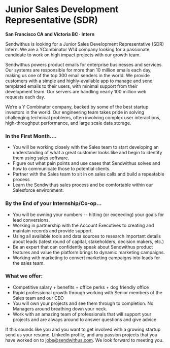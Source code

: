 Junior Sales Development Representative (SDR)
===

__San Francisco CA and Victoria BC &middot; Intern__

Sendwithus is looking for a Junior Sales Development Representative (SDR) Intern. We are a YCombinator W14 company looking for a passionate candidate to work on high impact projects with our growth team. 

<!-- more -->

Sendwithus powers product emails for enterprise businesses and services. Our systems are responsible for more than 10 million emails each day, making us one of the top 300 email senders in the world. We provide customers with a simple and highly-available app to manage and send templated emails to their users, with minimal support from their development team. Our servers are handling nearly 100 million web requests each day.

We’re a Y Combinator company, backed by some of the best startup investors in the world. Our engineering team takes pride in solving challenging technical problems, often involving complex user interactions, high-throughput performance, and large scale data storage.

### In the First Month…. 
* You will be working closely with the Sales team to start developing an understanding of what a great customer looks like and begin to identify them using sales software.
* Figure out what pain points and use cases that Sendwithus solves and how to communicate those to potential clients.
* Partner with the Sales team to sit in on sales calls and build a repeatable process
* Learn the Sendwithus sales process and be comfortable within our Salesforce environment.


### By the End of your Internship/Co-op…
* You will be owning your numbers -- hitting (or exceeding) your goals for lead conversions.
* Working in partnership with the Account Executives to creating and maintain records and provide support.
* Using all available tools and data sources to research important details about leads (latest round of capital, stakeholders, decision makers, etc.)
* Be an expert that can confidently speak about Sendwithus product features and value the platform brings to dynamic marketing campaigns.
* Working with marketing to convert marketing campaigns into leads for the sales team.


### What we offer:
* Competitive salary + benefits + office perks + dog friendly office
* Rapid professional growth through working with Senior members of the Sales team and our CEO
* You will own your projects and see them through to completion. No Managers around breathing down your neck.
* Work with an amazing team of professionals that will support your projects and are always around to answer questions and give advice.


If this sounds like you and you want to get involved with a growing startup send us your resume, LinkedIn profile, and any passion projects that you have worked on to [jobs@sendwithus.com](mailto:jobs@sendwithus.com). We look forward to meeting you.
